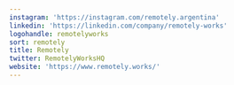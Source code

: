 ```yaml
---
instagram: 'https://instagram.com/remotely.argentina'
linkedin: 'https://linkedin.com/company/remotely-works'
logohandle: remotelyworks
sort: remotely
title: Remotely
twitter: RemotelyWorksHQ
website: 'https://www.remotely.works/'
---
```

